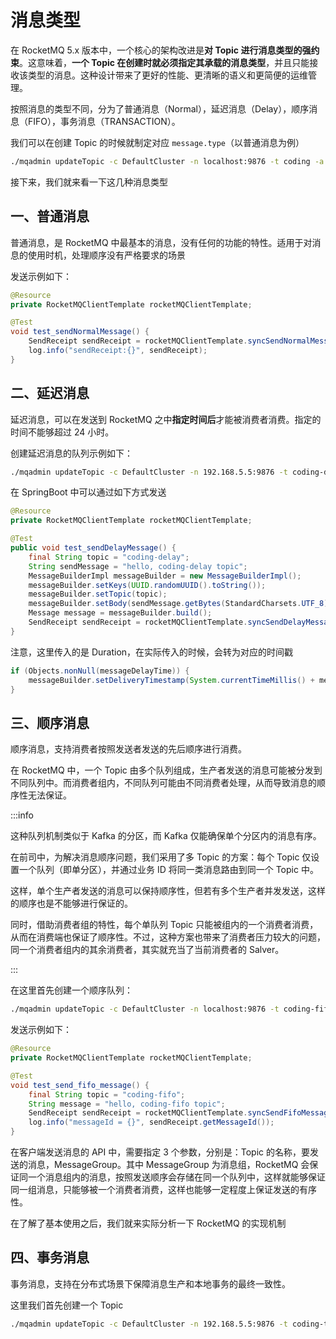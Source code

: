 #  消息类型

在 RocketMQ 5.x 版本中，一个核心的架构改进是**对 Topic 进行消息类型的强约束**。这意味着，**一个 Topic 在创建时就必须指定其承载的消息类型**，并且只能接收该类型的消息。这种设计带来了更好的性能、更清晰的语义和更简便的运维管理。

按照消息的类型不同，分为了普通消息（Normal），延迟消息（Delay），顺序消息（FIFO），事务消息（TRANSACTION）。

我们可以在创建 Topic 的时候就制定对应 `message.type`（以普通消息为例）

```sh
./mqadmin updateTopic -c DefaultCluster -n localhost:9876 -t coding -a +message.type=NORMAL
```

接下来，我们就来看一下这几种消息类型

## 一、普通消息

普通消息，是 RocketMQ 中最基本的消息，没有任何的功能的特性。适用于对消息的使用时机，处理顺序没有严格要求的场景

发送示例如下：

```java
@Resource
private RocketMQClientTemplate rocketMQClientTemplate;

@Test
void test_sendNormalMessage() {
    SendReceipt sendReceipt = rocketMQClientTemplate.syncSendNormalMessage("spring-boot-normal-topic", "hello rocketmq");
    log.info("sendReceipt:{}", sendReceipt);
}
```

## 二、延迟消息

延迟消息，可以在发送到 RocketMQ 之中**指定时间后**才能被消费者消费。指定的时间不能够超过 24 小时。

创建延迟消息的队列示例如下：

```sh
./mqadmin updateTopic -c DefaultCluster -n 192.168.5.5:9876 -t coding-delay -a +message.type=DELAY
```

在 SpringBoot 中可以通过如下方式发送

```java
@Resource
private RocketMQClientTemplate rocketMQClientTemplate;

@Test
public void test_sendDelayMessage() {
    final String topic = "coding-delay";
    String sendMessage = "hello, coding-delay topic";
    MessageBuilderImpl messageBuilder = new MessageBuilderImpl();
    messageBuilder.setKeys(UUID.randomUUID().toString());
    messageBuilder.setTopic(topic);
    messageBuilder.setBody(sendMessage.getBytes(StandardCharsets.UTF_8));
    Message message = messageBuilder.build();
    SendReceipt sendReceipt = rocketMQClientTemplate.syncSendDelayMessage(topic, message, Duration.ofSeconds(10));
}
```

注意，这里传入的是 Duration，在实际传入的时候，会转为对应的时间戳

```java
if (Objects.nonNull(messageDelayTime)) {
    messageBuilder.setDeliveryTimestamp(System.currentTimeMillis() + messageDelayTime.toMillis());
}
```

## 三、顺序消息

顺序消息，支持消费者按照发送者发送的先后顺序进行消费。

在 RocketMQ 中，一个 Topic 由多个队列组成，生产者发送的消息可能被分发到不同队列中。而消费者组内，不同队列可能由不同消费者处理，从而导致消息的顺序性无法保证。

:::info

这种队列机制类似于 Kafka 的分区，而 Kafka 仅能确保单个分区内的消息有序。

在前司中，为解决消息顺序问题，我们采用了多 Topic 的方案：每个 Topic 仅设置一个队列（即单分区），并通过业务 ID 将同一类消息路由到同一个 Topic 中。

这样，单个生产者发送的消息可以保持顺序性，但若有多个生产者并发发送，这样的顺序也是不能够进行保证的。

同时，借助消费者组的特性，每个单队列 Topic 只能被组内的一个消费者消费，从而在消费端也保证了顺序性。不过，这种方案也带来了消费者压力较大的问题，同一个消费者组内的其余消费者，其实就充当了当前消费者的 Salver。

:::

在这里首先创建一个顺序队列：

```sh
./mqadmin updateTopic -c DefaultCluster -n localhost:9876 -t coding-fifo -a +message.type=FIFO
```

发送示例如下：

```java
@Resource
private RocketMQClientTemplate rocketMQClientTemplate;

@Test
void test_send_fifo_message() {
    final String topic = "coding-fifo";
    String message = "hello, coding-fifo topic";
    SendReceipt sendReceipt = rocketMQClientTemplate.syncSendFifoMessage(topic, message, "coding-fifo-group");
    log.info("messageId = {}", sendReceipt.getMessageId());
}
```

在客户端发送消息的 API 中，需要指定 3 个参数，分别是：Topic 的名称，要发送的消息，MessageGroup。其中 MessageGroup 为消息组，RocketMQ 会保证同一个消息组内的消息，按照发送顺序会存储在同一个队列中，这样就能够保证同一组消息，只能够被一个消费者消费，这样也能够一定程度上保证发送的有序性。

在了解了基本使用之后，我们就来实际分析一下 RocketMQ 的实现机制

## 四、事务消息

事务消息，支持在分布式场景下保障消息生产和本地事务的最终一致性。

这里我们首先创建一个 Topic

```sh
./mqadmin updateTopic -c DefaultCluster -n 192.168.5.5:9876 -t coding-transaction -a +message.type=TRANSACTION
```





